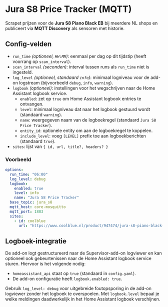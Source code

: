 # Jura S8 Price Tracker (MQTT)

Scrapet prijzen voor de **Jura S8 Piano Black EB** bij meerdere NL shops en publiceert via **MQTT Discovery** als sensoren met historie.

## Config-velden
- `run_time` *(optioneel, `HH:MM`)*: eenmaal per dag op dit tijdstip (heeft voorrang op `scan_interval`).
- `scan_interval` *(seconden)*: interval tussen runs als `run_time` niet is ingesteld.
- `log_level` *(optioneel, standaard `info`)*: minimaal logniveau voor de add-on logstream (bijvoorbeeld `debug`, `info`, `warning`).
- `logbook` *(optioneel)*: instellingen voor het wegschrijven naar de Home Assistant logbook service.
  - `enabled`: zet op `true` om Home Assistant logbook entries te ontvangen.
  - `level`: minimaal logniveau dat naar het logbook gestuurd wordt (standaard `warning`).
  - `name`: weergegeven naam van de logboekregel (standaard `Jura S8 Price Tracker`).
  - `entity_id`: optionele entity om aan de logboekregel te koppelen.
  - `include_level`: voeg `[LEVEL]` prefix toe aan logboekberichten (standaard `true`).
- `sites`: lijst van `{ id, url, title?, headers? }`

### Voorbeeld
```yaml
options:
  run_time: "06:00"
  log_level: debug
  logbook:
    enabled: true
    level: info
    name: "Jura S8 Price Tracker"
  base_topic: jura_s8
  mqtt_host: core-mosquitto
  mqtt_port: 1883
  sites:
    - id: coolblue
      url: "https://www.coolblue.nl/product/947474/jura-s8-piano-black-eb.html"
```

## Logboek-integratie

De add-on logt gestructureerd naar de Supervisor-add-on logviewer en kan optioneel ook gebeurtenissen naar de Home Assistant logbook service sturen. Hiervoor is het volgende nodig:

- `homeassistant_api` staat op `true` (standaard in `config.yaml`).
- De add-on configuratie heeft `logbook.enabled: true`.

Gebruik `log_level: debug` voor uitgebreide foutopsporing in de add-on logviewer zonder het logboek te overspoelen. Met `logbook.level` bepaal je welke meldingen daadwerkelijk in het Home Assistant logboek verschijnen.
